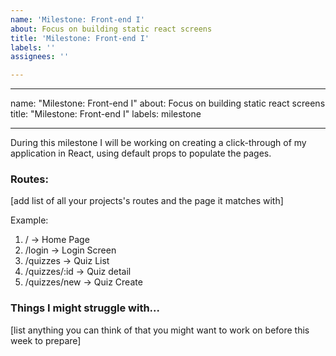 ```yaml
---
name: 'Milestone: Front-end I'
about: Focus on building static react screens
title: 'Milestone: Front-end I'
labels: ''
assignees: ''

---
```


---

name: "Milestone: Front-end I"
about: Focus on building static react screens
title: "Milestone: Front-end I"
labels: milestone

---

During this milestone I will be working on creating a click-through of my application in React, using default props to populate the pages.

###  Routes:
[add list of all your projects's routes and the page it matches with]

Example:
1. / -> Home Page
2. /login -> Login Screen
3. /quizzes -> Quiz List
4. /quizzes/:id -> Quiz detail
5. /quizzes/new -> Quiz Create


### Things I might struggle with...
[list anything you can think of that you might want to work on before this week to prepare]
